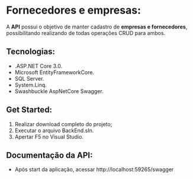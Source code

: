 # Fornecedores e empresas:
A **API** possui o objetivo de manter cadastro de **empresas e fornecedores**, possibilitando realizando de todas operações CRUD para ambos.

## Tecnologias:
* .ASP.NET Core 3.0.
* Microsoft EntityFrameworkCore.
* SQL Server.
* System.Linq.
* Swashbuckle AspNetCore Swagger.

## Get Started:
1. Realizar download completo do projeto;
2. Executar o arquivo BackEnd.sIn.
3. Apertar F5 no Visual Studio.

## Documentação da API:
* Após start da aplicação, acessar http://localhost:59265/swagger
